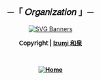 <div align="center">
<h2 align="center">
    ─「 𝑂𝑟𝑔𝑎𝑛𝑖𝑧𝑎𝑡𝑖𝑜𝑛 」─
</h2>

[![SVG Banners](https://svg-banners.vercel.app/api?type=textBox&text1=Lazy%20Developers&width=800&height=400)](https://github.com/Al3x-GitHub)
</h2><b>

**𝖢𝗈𝗉𝗒𝗋𝗂𝗀𝗁𝗍 |** [**Iᴢυɱi 和泉**](https://github.com/ikx7a)

<br/>

[![Home](https://custom-icon-badges.demolab.com/badge/Home-Page-blue.svg?logo=home&logoColor=white)](https://github.com/ikx7a/ikx7a)

</div>
